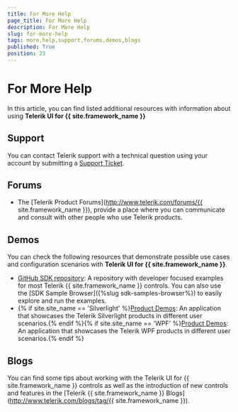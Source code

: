 ```yaml
---
title: For More Help
page_title: For More Help
description: For More Help
slug: for-more-help
tags: more,help,support,forums,demos,blogs
published: True
position: 23
---
```


# For More Help

In this article, you can find listed additional resources with information about using __Telerik UI for {{ site.framework_name }}__ 

## Support

You can contact Telerik support with a technical question using your account by submitting a [Support Ticket](https://www.telerik.com/account/support-tickets).

## Forums

* The [Telerik Product Forums](http://www.telerik.com/forums/{{ site.framework_name }}), provide a place where you can communicate and consult with other people who use Telerik products.

## Demos

You can check the following resources that demonstrate possible use cases and configuration scenarios with __Telerik UI for {{ site.framework_name }}__.

* [GitHub SDK repository](https://github.com/telerik/xaml-sdk): A repository with developer focused examples for most Telerik {{ site.framework_name }} controls. You can also use the [SDK Sample Browser]({%slug sdk-samples-browser%}) to easily explore and run the examples.
* {% if site.site_name == 'Silverlight' %}[Product Demos](https://demos.telerik.com/silverlight/?windowless=false): An application that showcases the Telerik Silverlight products in different user scenarios.{% endif %}{% if site.site_name == 'WPF' %}[Product Demos](https://demos.telerik.com/wpf/): An application that showcases the Telerik WPF products in different user scenarios.{% endif %} 

## Blogs

You can find some tips about working with the Telerik UI for {{ site.framework_name }} controls as well as the introduction of new controls and features in the [Telerik {{ site.framework_name }} Blogs](http://www.telerik.com/blogs/tag/{{ site.framework_name }}).
